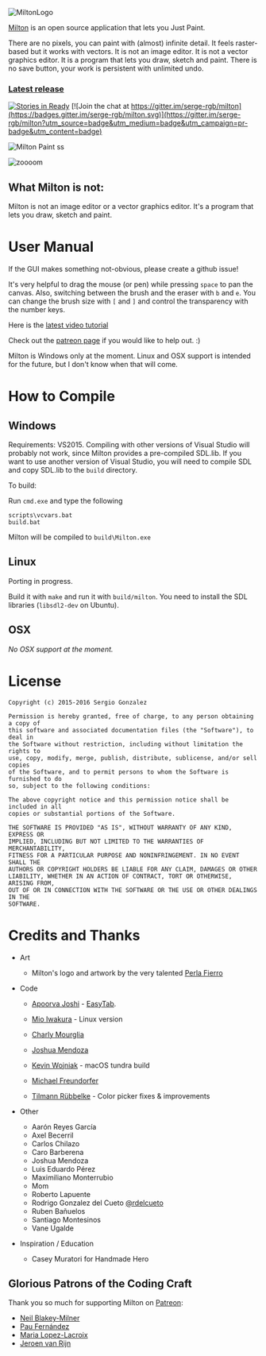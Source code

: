 ![MiltonLogo](http://i.imgur.com/hXxloIS.png)

[Milton](https://github.com/serge-rgb/milton) is an open source application that lets you Just Paint.

There are no pixels, you can paint with (almost) infinite detail. It feels raster-based but it works with vectors.
It is not an image editor. It is not a vector graphics editor. It is a program that lets you draw, sketch and paint.
There is no save button, your work is persistent with unlimited undo.

### [Latest release](https://github.com/serge-rgb/milton/releases/)

[![Stories in Ready](https://badge.waffle.io/serge-rgb/milton.png?label=ready&title=Ready)](https://waffle.io/serge-rgb/milton)
[![Join the chat at https://gitter.im/serge-rgb/milton](https://badges.gitter.im/serge-rgb/milton.svg)](https://gitter.im/serge-rgb/milton?utm_source=badge&utm_medium=badge&utm_campaign=pr-badge&utm_content=badge)

![Milton Paint ss](http://i.imgur.com/4pdHeeI.png)

![zoooom](http://i.imgur.com/fqOhPlr.gif)


What Milton is not:
-------------------

Milton is not an image editor or a vector graphics editor. It's a program that
lets you draw, sketch and paint.

User Manual
===========

If the GUI makes something not-obvious, please create a github issue!

It's very helpful to drag the mouse (or pen) while pressing `space` to pan the
canvas.  Also, switching between the brush and the eraser with `b` and `e`.
You can change the brush size with `[` and `]` and control the transparency
with the number keys.

Here is the  [latest video tutorial](https://www.youtube.com/watch?v=g27gHio2Ohk)

Check out the [patreon page](https://www.patreon.com/serge_rgb?ty=h) if you would like to help out. :)

Milton is Windows only at the moment. Linux and OSX support is intended for the future, but I don't know when that will come.

How to Compile
==============

Windows
-------

Requirements: VS2015. Compiling with other versions of Visual Studio will
probably not work, since Milton provides a pre-compiled SDL.lib. If you want to
use another version of Visual Studio, you will need to compile SDL and copy
SDL.lib to the `build` directory.

To build:

Run `cmd.exe` and type the following

```
scripts\vcvars.bat
build.bat
```

Milton will be compiled to `build\Milton.exe`


Linux
-----

Porting in progress.

Build it with `make` and run it with `build/milton`. You need to install the SDL libraries (`libsdl2-dev` on Ubuntu).


OSX
---

_No OSX support at the moment._


License
=======

    Copyright (c) 2015-2016 Sergio Gonzalez

    Permission is hereby granted, free of charge, to any person obtaining a copy of
    this software and associated documentation files (the "Software"), to deal in
    the Software without restriction, including without limitation the rights to
    use, copy, modify, merge, publish, distribute, sublicense, and/or sell copies
    of the Software, and to permit persons to whom the Software is furnished to do
    so, subject to the following conditions:

    The above copyright notice and this permission notice shall be included in all
    copies or substantial portions of the Software.

    THE SOFTWARE IS PROVIDED "AS IS", WITHOUT WARRANTY OF ANY KIND, EXPRESS OR
    IMPLIED, INCLUDING BUT NOT LIMITED TO THE WARRANTIES OF MERCHANTABILITY,
    FITNESS FOR A PARTICULAR PURPOSE AND NONINFRINGEMENT. IN NO EVENT SHALL THE
    AUTHORS OR COPYRIGHT HOLDERS BE LIABLE FOR ANY CLAIM, DAMAGES OR OTHER
    LIABILITY, WHETHER IN AN ACTION OF CONTRACT, TORT OR OTHERWISE, ARISING FROM,
    OUT OF OR IN CONNECTION WITH THE SOFTWARE OR THE USE OR OTHER DEALINGS IN THE
    SOFTWARE.

Credits and Thanks
==================

* Art
    * Milton's logo and artwork by the very talented [Perla Fierro](http://portafolio.eclat-studio.com/)

* Code
    * [Apoorva Joshi](http://apoorvaj.io) - [EasyTab](https://github.com/ApoorvaJ/EasyTab).
    * [Mio Iwakura](http://miotatsu.github.io) - Linux version

    * [Charly Mourglia](http://github.com/Zouch)
    * [Joshua Mendoza](https://github.com/jomendoz)
    * [Kevin Wojniak](https://github.com/kainjow) - macOS tundra build
    * [Michael Freundorfer](https://github.com/mordecai154)
    * [Tilmann Rübbelke](https://github.com/TilmannR) - Color picker fixes & improvements

* Other
    * Aarón Reyes García
    * Axel Becerril
    * Carlos Chilazo
    * Caro Barberena
    * Joshua Mendoza
    * Luis Eduardo Pérez
    * Maximiliano Monterrubio
    * Mom
    * Roberto Lapuente
    * Rodrigo Gonzalez del Cueto [@rdelcueto](https://twitter.com/rdelcueto)
    * Ruben Bañuelos
    * Santiago Montesinos
    * Vane Ugalde

* Inspiration / Education
    * Casey Muratori for Handmade Hero

Glorious Patrons of the Coding Craft
------------------------------------

Thank you so much for supporting Milton on [Patreon](https://www.patreon.com/serge_rgb?ty=h):

* [Neil Blakey-Milner](https://www.patreon.com/nxsy)
* [Pau Fernández](https://twitter.com/pauek)
* [Maria Lopez-Lacroix](https://amacasera.com/)
* [Jeroen van Rijn](https://twitter.com/J_vanRijn)
